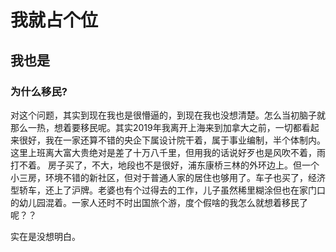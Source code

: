 <h1>我就占个位</h1>
<h2>我也是</h2>

  
<h3>为什么移民?</h3>
<p>对这个问题，其实到现在我也是很懵逼的，到现在我也没想清楚。怎么当初脑子就那么一热，想着要移民呢。其实2019年我离开上海来到加拿大之前，一切都看起来很好，我在一家还算不错的央企下属设计院干着，属于事业编制，半个体制内。这里上班离大富大贵绝对是差了十万八千里，但用我的话说好歹也是风吹不着，雨打不着。
  房子买了，不大，地段也不是很好，浦东康桥三林的外环边上。但一个小三房，环境不错的新社区，但对于普通人家的居住也够用了。车子也买了，经济型轿车，还上了沪牌。老婆也有个过得去的工作，儿子虽然稀里糊涂但也在家门口的幼儿园混着。一家人还时不时出国旅个游，度个假啥的我怎么就想着移民了呢？？
</p>
<p>实在是没想明白。</p>
